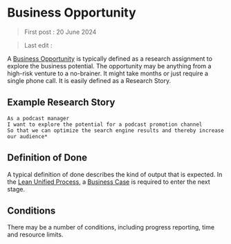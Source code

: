# Business Opportunity

> First post : 20 June 2024

> Last edit : 

A [Business Opportunity][oppo] is typically defined as a research assignment to explore the business potential. The opportunity may be anything from a high-risk venture to a no-brainer. It might take months or just require a single phone call. 
It is easily defined as a Research Story.

## Example Research Story

```
As a podcast manager
I want to explore the potential for a podcast promotion channel
So that we can optimize the search engine results and thereby increase our audience*
```

## Definition of Done
A typical definition of done describes the kind of output that is expected. In the [Lean Unified Process](/Overview/lup.md), a [Business Case](/Stages/bus-case.md) is required to enter the next stage.

## Conditions
There may be a number of conditions, including progress reporting, time and resource limits. 

[oppo]: /Stages/bus-oppo.md